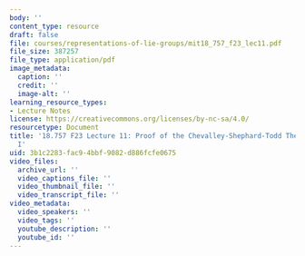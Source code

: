 ```yaml
---
body: ''
content_type: resource
draft: false
file: courses/representations-of-lie-groups/mit18_757_f23_lec11.pdf
file_size: 387257
file_type: application/pdf
image_metadata:
  caption: ''
  credit: ''
  image-alt: ''
learning_resource_types:
- Lecture Notes
license: https://creativecommons.org/licenses/by-nc-sa/4.0/
resourcetype: Document
title: '18.757 F23 Lecture 11: Proof of the Chevalley-Shephard-Todd Theorem, Part
  I'
uid: 3b1c2283-fac9-4bbf-9082-d886fcfe0675
video_files:
  archive_url: ''
  video_captions_file: ''
  video_thumbnail_file: ''
  video_transcript_file: ''
video_metadata:
  video_speakers: ''
  video_tags: ''
  youtube_description: ''
  youtube_id: ''
---
```

